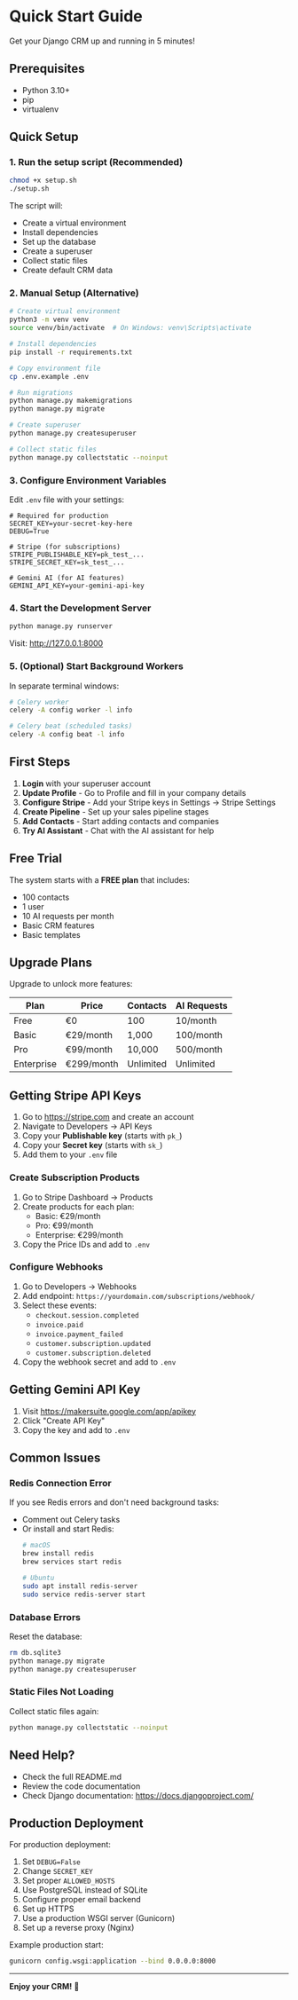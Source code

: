 # Quick Start Guide

Get your Django CRM up and running in 5 minutes!

## Prerequisites

- Python 3.10+
- pip
- virtualenv

## Quick Setup

### 1. Run the setup script (Recommended)

```bash
chmod +x setup.sh
./setup.sh
```

The script will:
- Create a virtual environment
- Install dependencies
- Set up the database
- Create a superuser
- Collect static files
- Create default CRM data

### 2. Manual Setup (Alternative)

```bash
# Create virtual environment
python3 -m venv venv
source venv/bin/activate  # On Windows: venv\Scripts\activate

# Install dependencies
pip install -r requirements.txt

# Copy environment file
cp .env.example .env

# Run migrations
python manage.py makemigrations
python manage.py migrate

# Create superuser
python manage.py createsuperuser

# Collect static files
python manage.py collectstatic --noinput
```

### 3. Configure Environment Variables

Edit `.env` file with your settings:

```env
# Required for production
SECRET_KEY=your-secret-key-here
DEBUG=True

# Stripe (for subscriptions)
STRIPE_PUBLISHABLE_KEY=pk_test_...
STRIPE_SECRET_KEY=sk_test_...

# Gemini AI (for AI features)
GEMINI_API_KEY=your-gemini-api-key
```

### 4. Start the Development Server

```bash
python manage.py runserver
```

Visit: http://127.0.0.1:8000

### 5. (Optional) Start Background Workers

In separate terminal windows:

```bash
# Celery worker
celery -A config worker -l info

# Celery beat (scheduled tasks)
celery -A config beat -l info
```

## First Steps

1. **Login** with your superuser account
2. **Update Profile** - Go to Profile and fill in your company details
3. **Configure Stripe** - Add your Stripe keys in Settings → Stripe Settings
4. **Create Pipeline** - Set up your sales pipeline stages
5. **Add Contacts** - Start adding contacts and companies
6. **Try AI Assistant** - Chat with the AI assistant for help

## Free Trial

The system starts with a **FREE plan** that includes:
- 100 contacts
- 1 user
- 10 AI requests per month
- Basic CRM features
- Basic templates

## Upgrade Plans

Upgrade to unlock more features:

| Plan | Price | Contacts | AI Requests |
|------|-------|----------|-------------|
| Free | €0 | 100 | 10/month |
| Basic | €29/month | 1,000 | 100/month |
| Pro | €99/month | 10,000 | 500/month |
| Enterprise | €299/month | Unlimited | Unlimited |

## Getting Stripe API Keys

1. Go to https://stripe.com and create an account
2. Navigate to Developers → API Keys
3. Copy your **Publishable key** (starts with `pk_`)
4. Copy your **Secret key** (starts with `sk_`)
5. Add them to your `.env` file

### Create Subscription Products

1. Go to Stripe Dashboard → Products
2. Create products for each plan:
   - Basic: €29/month
   - Pro: €99/month
   - Enterprise: €299/month
3. Copy the Price IDs and add to `.env`

### Configure Webhooks

1. Go to Developers → Webhooks
2. Add endpoint: `https://yourdomain.com/subscriptions/webhook/`
3. Select these events:
   - `checkout.session.completed`
   - `invoice.paid`
   - `invoice.payment_failed`
   - `customer.subscription.updated`
   - `customer.subscription.deleted`
4. Copy the webhook secret and add to `.env`

## Getting Gemini API Key

1. Visit https://makersuite.google.com/app/apikey
2. Click "Create API Key"
3. Copy the key and add to `.env`

## Common Issues

### Redis Connection Error

If you see Redis errors and don't need background tasks:
- Comment out Celery tasks
- Or install and start Redis:
  ```bash
  # macOS
  brew install redis
  brew services start redis
  
  # Ubuntu
  sudo apt install redis-server
  sudo service redis-server start
  ```

### Database Errors

Reset the database:
```bash
rm db.sqlite3
python manage.py migrate
python manage.py createsuperuser
```

### Static Files Not Loading

Collect static files again:
```bash
python manage.py collectstatic --noinput
```

## Need Help?

- Check the full README.md
- Review the code documentation
- Check Django documentation: https://docs.djangoproject.com/

## Production Deployment

For production deployment:
1. Set `DEBUG=False`
2. Change `SECRET_KEY`
3. Set proper `ALLOWED_HOSTS`
4. Use PostgreSQL instead of SQLite
5. Configure proper email backend
6. Set up HTTPS
7. Use a production WSGI server (Gunicorn)
8. Set up a reverse proxy (Nginx)

Example production start:
```bash
gunicorn config.wsgi:application --bind 0.0.0.0:8000
```

---

**Enjoy your CRM!** 🎉

